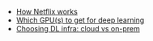 - [How Netflix works](https://medium.com/refraction-tech-everything/how-netflix-works-the-hugely-simplified-complex-stuff-that-happens-every-time-you-hit-play-3a40c9be254b)
- [Which GPU(s) to get for deep learning](http://timdettmers.com/2020/09/07/which-gpu-for-deep-learning/)
- [Choosing DL infra: cloud vs on-prem](https://www.determined.ai/blog/cloud-v-onprem)
